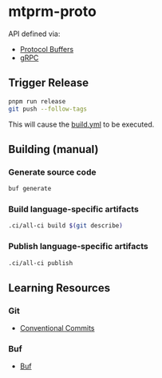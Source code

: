 # mtprm-proto

API defined via:

- [Protocol Buffers](https://developers.google.com/protocol-buffers)
- [gRPC](https://grpc.io/)

## Trigger Release

```bash
pnpm run release
git push --follow-tags
```

This will cause the [build.yml](./.github/workflows/build.yml) to be executed.

## Building (manual)

### Generate source code

```bash
buf generate
```

### Build language-specific artifacts

```bash
.ci/all-ci build $(git describe)
```

### Publish language-specific artifacts

```bash
.ci/all-ci publish
```

## Learning Resources

### Git

- [Conventional Commits](https://www.conventionalcommits.org/en/v1.0.0/#summary)

### Buf

- [Buf](https://docs.buf.build/introduction)
